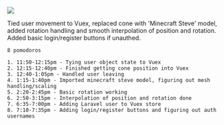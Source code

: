 ![](https://media.giphy.com/media/SGCHlm4WlCCTjDus6e/giphy.gif)

Tied user movement to Vuex, replaced cone with 'Minecraft Steve' model, added rotation handling and smooth interpolation of position and rotation. Added basic login/register buttons if unauthed.

	8 pomodoros

    1. 11:50-12:15pm - Tying user object state to Vuex
	2. 12:15-12:40pm - Finished getting cone position into Vuex
	3. 12:40-1:05pm - Handled user leaving
	4. 1:15-1:40pm - Imported minecraft steve model, figuring out mesh handling/scaling
	5. 2:20-2:45pm - Basic rotation working
	6. 2:50-3:15pm - Interpolation of position and rotation done
	7. 6:35-7:00pm - Adding Laravel user to Vuex store
    8. 7:10-7:35pm - Adding login/register buttons and figuring out auth usernames
